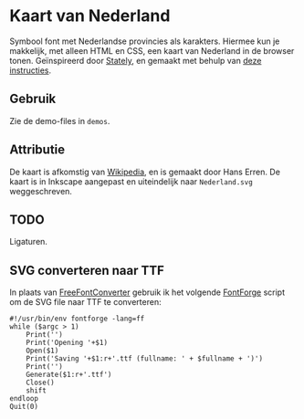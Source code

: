 # Kaart van Nederland

Symbool font met Nederlandse provincies als karakters. Hiermee kun je
makkelijk, met alleen HTML en CSS, een kaart van Nederland in de browser
tonen. Geïnspireerd door [Stately](https://github.com/intridea/stately), en gemaakt
met behulp van [deze instructies](http://www.intridea.com/blog/2012/4/24/symbol-font).

## Gebruik

Zie de demo-files in `demos`.

## Attributie

De kaart is afkomstig van [Wikipedia](http://nl.wikipedia.org/wiki/Bestand:Karte_der_Provinzen_\(Niederlande\)_-_nl.svg),
en is gemaakt door Hans Erren. De kaart is in Inkscape aangepast en uiteindelijk naar `Nederland.svg` weggeschreven.

## TODO

Ligaturen.

## SVG converteren naar TTF

In plaats van [FreeFontConverter](http://www.freefontconverter.com/)
gebruik ik het volgende [FontForge](http://fontforge.org/) script om de SVG
file naar TTF te converteren:

```
#!/usr/bin/env fontforge -lang=ff
while ($argc > 1)
    Print('')
    Print('Opening '+$1)
    Open($1)
    Print('Saving '+$1:r+'.ttf (fullname: ' + $fullname + ')')
    Print('')
    Generate($1:r+'.ttf')
    Close()
    shift
endloop
Quit(0)
```
